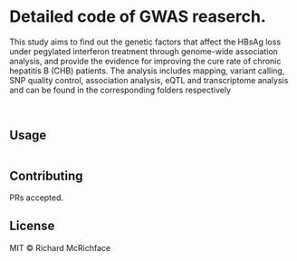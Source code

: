# Detailed code of GWAS reaserch.

This study aims to find out the genetic factors that affect the HBsAg loss under pegylated interferon treatment through genome-wide association analysis, 
and provide the evidence for improving the cure rate of chronic hepatitis B (CHB) patients. The analysis includes mapping, variant calling, SNP quality control, 
association analysis, eQTL and transcriptome analysis and can be found in the corresponding folders respectively

## 

```
```

## Usage

```
```

## Contributing

PRs accepted.

## License

MIT © Richard McRichface
